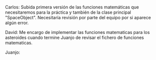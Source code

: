 Carlos: Subida primera versión de las funciones matemáticas que necesitaremos para la práctica
y también de la clase principal "SpaceObject". Necesitaría revisión por parte del equipo por si
aparece algún error. 

David: Me encargo de implementar las funciones matematicas para los asteroides cuando termine Juanjo de revisar el fichero de funciones matematicas.

Juanjo:
